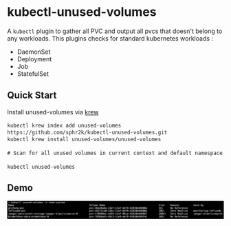 # kubectl-unused-volumes

A `kubectl` plugin to gather all PVC and output all pvcs that doesn't belong to any workloads.
This plugins checks for standard kubernetes workloads : 
- DaemonSet
- Deployment
- Job
- StatefulSet


## Quick Start

Install unused-volumes via [krew](https://krew.sigs.k8s.io/)

```
kubectl krew index add unused-volumes https://github.com/sphr2k/kubectl-unused-volumes.git
kubectl krew install unused-volumes/unused-volumes

# Scan for all unused volumes in current context and default namespace

kubectl unused-volumes
```

## Demo

![Scan Unused pvc on namespace infra](assets/example-1.png)